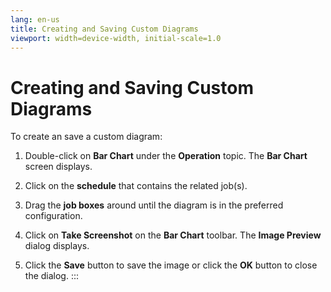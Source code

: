 ```yaml
---
lang: en-us
title: Creating and Saving Custom Diagrams
viewport: width=device-width, initial-scale=1.0
---
```


#  Creating and Saving Custom Diagrams

To create an save a custom diagram:

1.  Double-click on **Bar Chart** under the **Operation** topic. The
    **Bar Chart** screen displays.

2.  Click on the **schedule** that contains the related job(s).

3.  Drag the **job boxes** around until the diagram is in the preferred
    configuration.

4.  Click on **Take Screenshot** on the **Bar Chart** toolbar. The
    **Image Preview** dialog displays.

5.  Click the **Save** button to save the image or click the **OK**
    button to close the dialog.
:::

 


